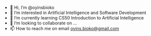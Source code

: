 - 👋 Hi, I’m @oyinsbioko
- 👀 I’m interested in Artificial Intelligence and Software Development 
- 🌱 I’m currently learning CS50 Introduction to Artificial Intelligence 
- 💞️ I’m looking to collaborate on ...
- 📫 How to reach me on email oyins.bioko@gmail.com

<!---
oyinsbioko/oyinsbioko is a ✨ special ✨ repository because its `README.md` (this file) appears on your GitHub profile.
You can click the Preview link to take a look at your changes.
--->
